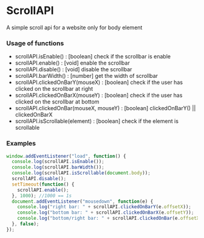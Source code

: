# ScrollAPI
A simple scroll api for a website only for body element

### Usage of functions
  * scrollAPI.isEnable() : [boolean] check if the scrollbar is enable
  * scrollAPI.enable() : [void] enable the scrollbar
  * scrollAPI.disable() : [void] disable the scrollbar
  * scrollAPI.barWidth() : [number] get the width of scrollbar
  * scrollAPI.clickedOnBarY(mouseX) : [boolean] check if the user has clicked on the scrollbar at right
  * scrollAPI.clickedOnBarX(mouseY) : [boolean] check if the user has clicked on the scrollbar at bottom
  * scrollAPI.clickedOnBar(mouseX, mouseY) : [boolean] clickedOnBarY() || clickedOnBarX
  * scrollAPI.isScrollable(element) : [boolean] check if the element is scrollable
  
### Examples
  ```javascript
  window.addEventListener("load", function() {
    console.log(scrollAPI.isEnable());
    console.log(scrollAPI.barWidth());
    console.log(scrollAPI.isScrollable(document.body));
    scrollAPI.disable();
    setTimeout(function() {
      scrollAPI.enable();
    }, 1000); //1000 == 1s
    document.addEventListener("mousedown", function(e) {
      console.log("right bar: " + scrollAPI.clickedOnBarY(e.offsetX));
      console.log("bottom bar: " + scrollAPI.clickedOnBarX(e.offsetY));
      console.log("bottom/right bar: " + scrollAPI.clickedOnBar(e.offsetX, e.offsetY));
    }, false);
  });
  ```
